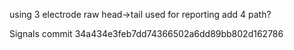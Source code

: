 using 3 electrode raw head->tail used for reporting
add 4 path?


Signals commit 34a434e3feb7dd74366502a6dd89bb802d162786